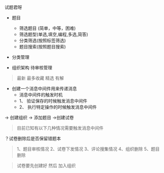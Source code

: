 试题君呀

- 题目

  - 筛选题目 (简单，中等，困难)
  - 筛选题型(单选,填空,编程,多选,简答)
  - 分类筛选(按照标签筛选)
  - 题目搜索(按照题目搜索)

- 分类管理
- 组织架构 待审核管理

> 最新 最多收藏 精选 有解

- 创建一个消息中间件用来传递消息
  - 消息中间件的触发时机
  - 1、 验证保存的时候触发消息中间件
  - 2、 执行特定操作的时候触发消息中间件

-> 创建组织 -> 添加题目 ->创建试卷

> 目前已知有以下几种情况需要触发消息中间件

？试卷删除后是否保留错题本

> 1、题目审核情况 2、试卷下发情况 3、评论搜集情况 4、组织删除 5、题目删除

<!-- 如果题目删除了 就把试卷里面的删除了  但是已经发布的不能删 -->

> 试卷要先创建好 然后 加入组织
